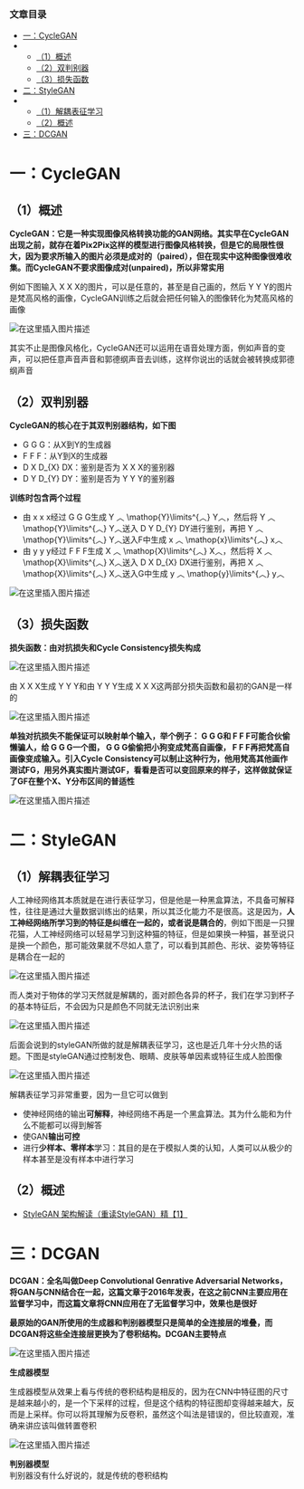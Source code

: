  

### 文章目录

- [一：CycleGAN](#CycleGAN_2)
- - [（1）概述](#1_4)
  - [（2）双判别器](#2_15)
  - [（3）损失函数](#3_32)
- [二：StyleGAN](#StyleGAN_51)
- - [（1）解耦表征学习](#1_53)
  - [（2）概述](#2_76)
- [三：DCGAN](#DCGAN_81)

# 一：CycleGAN

## （1）概述

**CycleGAN：它是一种实现图像风格转换功能的GAN网络。其实早在CycleGAN出现之前，就存在着Pix2Pix这样的模型进行图像风格转换，但是它的局限性很大，因为要求所输入的图片必须是成对的（paired），但在现实中这种图像很难收集。而CycleGAN不要求图像成对\(unpaired\)，所以非常实用**

例如下图输入 X X X的图片，可以是任意的，甚至是自己画的，然后 Y Y Y的图片是梵高风格的画像，CycleGAN训练之后就会把任何输入的图像转化为梵高风格的画像

![在这里插入图片描述](https://ziquyun.com/main/csdn/img?url=https%3A%2F%2Fimg-blog.csdnimg.cn%2Fc118a9d1ef57404ca2168ec6871b6f41.png&rfUrl=https%3A%2F%2Fzhangxing-tech.blog.csdn.net%2Farticle%2Fdetails%2F128980565)

其实不止是图像风格化，CycleGAN还可以运用在语音处理方面，例如声音的变声，可以把任意声音声音和郭德纲声音去训练，这样你说出的话就会被转换成郭德纲声音

## （2）双判别器

**CycleGAN的核心在于其双判别器结构，如下图**

- G G G：从X到Y的生成器
- F F F：从Y到X的生成器
- D X D\_\{X\} DX​：鉴别是否为 X X X的鉴别器
- D Y D\_\{Y\} DY​：鉴别是否为 Y Y Y的鉴别器

**训练时包含两个过程**

- 由 x x x经过 G G G生成 Y ︿ \\mathop\{Y\}\\limits\^\{︿\} Y︿​，然后将 Y ︿ \\mathop\{Y\}\\limits\^\{︿\} Y︿​送入 D Y D\_\{Y\} DY​进行鉴别，再把 Y ︿ \\mathop\{Y\}\\limits\^\{︿\} Y︿​送入F中生成 x ︿ \\mathop\{x\}\\limits\^\{︿\} x︿
- 由 y y y经过 F F F生成 X ︿ \\mathop\{X\}\\limits\^\{︿\} X︿​，然后将 X ︿ \\mathop\{X\}\\limits\^\{︿\} X︿​送入 D X D\_\{X\} DX​进行鉴别，再把 X ︿ \\mathop\{X\}\\limits\^\{︿\} X︿​送入G中生成 y ︿ \\mathop\{y\}\\limits\^\{︿\} y︿​

![在这里插入图片描述](https://ziquyun.com/main/csdn/img?url=https%3A%2F%2Fimg-blog.csdnimg.cn%2F6e48c10b8e0d42d997ba5aee4f779f28.png&rfUrl=https%3A%2F%2Fzhangxing-tech.blog.csdn.net%2Farticle%2Fdetails%2F128980565)

## （3）损失函数

**损失函数：由对抗损失和Cycle Consistency损失构成**

![在这里插入图片描述](https://ziquyun.com/main/csdn/img?url=https%3A%2F%2Fimg-blog.csdnimg.cn%2F075e3bf81eab42a7873ba89d05e8fe85.png&rfUrl=https%3A%2F%2Fzhangxing-tech.blog.csdn.net%2Farticle%2Fdetails%2F128980565)

由 X X X生成 Y Y Y和由 Y Y Y生成 X X X这两部分损失函数和最初的GAN是一样的

![在这里插入图片描述](https://ziquyun.com/main/csdn/img?url=https%3A%2F%2Fimg-blog.csdnimg.cn%2F638b4b8347ec4544aaad6444376b4a86.png&rfUrl=https%3A%2F%2Fzhangxing-tech.blog.csdn.net%2Farticle%2Fdetails%2F128980565)

**单独对抗损失不能保证可以映射单个输入，举个例子： G G G和 F F F可能合伙偷懒骗人，给 G G G一个图， G G G偷偷把小狗变成梵高自画像， F F F再把梵高自画像变成输入。引入Cycle Consistency可以制止这种行为，他用梵高其他画作测试FG，用另外真实图片测试GF，看看是否可以变回原来的样子，这样做就保证了GF在整个X、Y分布区间的普适性**

![在这里插入图片描述](https://ziquyun.com/main/csdn/img?url=https%3A%2F%2Fimg-blog.csdnimg.cn%2Fabaf28227d794a5785b9d2ce6368a467.png&rfUrl=https%3A%2F%2Fzhangxing-tech.blog.csdn.net%2Farticle%2Fdetails%2F128980565)

# 二：StyleGAN

## （1）解耦表征学习

人工神经网络其本质就是在进行表征学习，但是他是一种黑盒算法，不具备可解释性，往往是通过大量数据训练出的结果，所以其泛化能力不是很高。这是因为，**人工神经网络所学习到的特征是纠缠在一起的，或者说是耦合的**，例如下图是一只狸花猫，人工神经网络可以轻易学习到这种猫的特征，但是如果换一种猫，甚至说只是换一个颜色，那可能效果就不尽如人意了，可以看到其颜色、形状、姿势等特征是耦合在一起的

![在这里插入图片描述](https://ziquyun.com/main/csdn/img?url=https%3A%2F%2Fimg-blog.csdnimg.cn%2F1fb7fa59171f4440b69afa3a044e5fb9.png&rfUrl=https%3A%2F%2Fzhangxing-tech.blog.csdn.net%2Farticle%2Fdetails%2F128980565)

而人类对于物体的学习天然就是解耦的，面对颜色各异的杯子，我们在学习到杯子的基本特征后，不会因为只是颜色不同就无法识别出来

![在这里插入图片描述](https://ziquyun.com/main/csdn/img?url=https%3A%2F%2Fimg-blog.csdnimg.cn%2Fa590a952f22e404fa48570a4ee873ebf.png&rfUrl=https%3A%2F%2Fzhangxing-tech.blog.csdn.net%2Farticle%2Fdetails%2F128980565)

后面会说到的styleGAN所做的就是解耦表征学习，这也是近几年十分火热的话题。下图是styleGAN通过控制发色、眼睛、皮肤等单因素或特征生成人脸图像

![在这里插入图片描述](https://ziquyun.com/main/csdn/img?url=https%3A%2F%2Fimg-blog.csdnimg.cn%2Ff1e61a8367f1410bbdaa9006da655d63.png&rfUrl=https%3A%2F%2Fzhangxing-tech.blog.csdn.net%2Farticle%2Fdetails%2F128980565)

解耦表征学习非常重要，因为一旦它可以做到

- 使神经网络的输出**可解释**，神经网络不再是一个黑盒算法。其为什么能和为什么不能都可以得到解答
- 使GAN**输出可控**
- 进行**少样本、零样本**学习：其目的是在于模拟人类的认知，人类可以从极少的样本甚至是没有样本中进行学习

## （2）概述

- [StyleGAN 架构解读（重读StyleGAN）精【1】](https://mapengsen.blog.csdn.net/article/details/116331140)

# 三：DCGAN

**DCGAN：全名叫做Deep Convolutional Genrative Adversarial Networks，将GAN与CNN结合在一起，这篇文章于2016年发表，在这之前CNN主要应用在监督学习中，而这篇文章将CNN应用在了无监督学习中，效果也是很好**

**最原始的GAN所使用的生成器和判别器模型只是简单的全连接层的堆叠，而DCGAN将这些全连接层更换为了卷积结构。DCGAN主要特点**

![在这里插入图片描述](https://ziquyun.com/main/csdn/img?url=https%3A%2F%2Fimg-blog.csdnimg.cn%2F443948cf30f74429a04b3bea9266904b.png&rfUrl=https%3A%2F%2Fzhangxing-tech.blog.csdn.net%2Farticle%2Fdetails%2F128980565)

**生成器模型**

生成器模型从效果上看与传统的卷积结构是相反的，因为在CNN中特征图的尺寸是越来越小的，是一个下采样的过程，但是这个结构的特征图却变得越来越大，反而是上采样。你可以将其理解为反卷积，虽然这个叫法是错误的，但比较直观，准确来讲应该叫做转置卷积

![在这里插入图片描述](https://ziquyun.com/main/csdn/img?url=https%3A%2F%2Fimg-blog.csdnimg.cn%2Fc262251fc0e6408eb38e5b39bf389f0c.png&rfUrl=https%3A%2F%2Fzhangxing-tech.blog.csdn.net%2Farticle%2Fdetails%2F128980565)

**判别器模型**  
判别器没有什么好说的，就是传统的卷积结构
